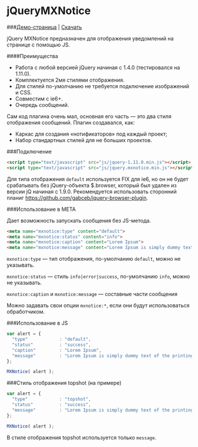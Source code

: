 jQueryMXNotice
==============

###[Демо-страница](http://milaxcom.github.io/jQueryMXNotice/demo/) | [Скачать](https://github.com/milaxcom/jQueryMXNotice/archive/gh-pages.zip)

jQuery MXNotice предназначен для отображения уведомлений на странице с помощью JS.

####Преимущества
- Работа с любой версией jQuery начиная с 1.4.0 (тестировался на 1.11.0).
- Комплектуется 2мя стилями отображения.
- Для стилей по-умолчанию не требуется подключение изображений и CSS.
- Совместим с ie6+.
- Очередь сообщений.

Сам код плагина очень мал, основная его часть — это два стиля отображения сообщений. Плагин создавался, как:
- Каркас для создания «нотификаторов» под каждый проект;
- Набор стандартных стилей для не больших проектов.


###Подключение

```html
<script type="text/javascript" src="js/jquery-1.11.0.min.js"></script>
<script type="text/javascript" src="js/jquery.mxnotice.min.js"></script>
```

Для типа отображения ```default``` используется FIX для ie6, но он не будет срабатывать без jQuery-объекта $.browser, который был удален из версии jQ начиная с 1.9.0. Рекомендуется использовать сторонний планиг https://github.com/gabceb/jquery-browser-plugin.

###Использование в META

Дает возможность запускать сообщения без JS-метода.

```html
<meta name="mxnotice:type" content="default">
<meta name="mxnotice:status" content="info">
<meta name="mxnotice:caption" content="Lorem Ipsum">
<meta name="mxnotice:message" content="Lorem Ipsum is simply dummy text of the printing and typesetting industry.">
```

```mxnotice:type``` — тип отображения, по-умолчанию ```default```, можно не указывать.

```mxnotice:status``` — стиль ```info|error|success```, по-умолчанию ```info```, можно не указывать.

```mxnotice:caption``` и ```mxnotice:message``` — составные части сообщения

Можно задавать свои опции ```mxnotice:*```, если они будут использоваться обработчиком.

###Использование в JS

```js
var alert = {
  "type"			: "default",
  "status"			: "success",
  "caption"			: "Lorem Ipsum",
  "message"			: "Lorem Ipsum is simply dummy text of the printing and typesetting industry."
};

MXNotice( alert );
```

###Стиль отображения topshot (на примере)

```js
var alert = {
  "type"			: "topshot",
  "status"			: "success",
  "message"			: "Lorem Ipsum is simply dummy text of the printing and typesetting industry."
};

MXNotice( alert );
```

В стиле отображения topshot используется только ```message```.
